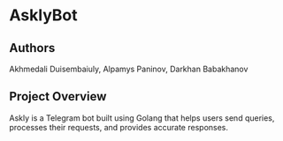 # AsklyBot

## Authors
Akhmedali Duisembaiuly, Alpamys Paninov, Darkhan Babakhanov

## Project Overview
Askly is a Telegram bot built using Golang that helps users send queries, processes their requests, and provides accurate responses.
